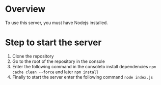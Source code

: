 # Overview
To use this server, you must have Nodejs installed.

# Step to start the server
1. Clone the repository
2. Go to the root of the repository in the console
3. Enter the following command in the consoleto install dependencies `npm cache clean --force` and later `npm install`
4. Finally to start the server enter the following command `node index.js`